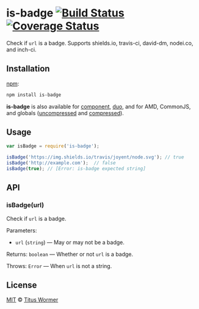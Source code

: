 # is-badge [![Build Status](https://img.shields.io/travis/wooorm/is-badge.svg?style=flat)](https://travis-ci.org/wooorm/is-badge) [![Coverage Status](https://img.shields.io/coveralls/wooorm/is-badge.svg?style=flat)](https://coveralls.io/r/wooorm/is-badge?branch=master)

Check if `url` is a badge. Supports shields.io, travis-ci,
david-dm, nodei.co, and inch-ci.

## Installation

[npm](https://docs.npmjs.com/cli/install):

```bash
npm install is-badge
```

**is-badge** is also available for [component](https://github.com/componentjs/component), [duo](http://duojs.org/#getting-started),
and for AMD, CommonJS, and globals ([uncompressed](is-badge.js) and
[compressed](is-badge.min.js)).

## Usage

```js
var isBadge = require('is-badge');

isBadge('https://img.shields.io/travis/joyent/node.svg'); // true
isBadge('http://example.com');  // false
isBadge(true); // [Error: is-badge expected string]
```

## API

### isBadge(url)

Check if `url` is a badge.

Parameters:

*   `url` (`string`) — May or may not be a badge.

Returns: `boolean` — Whether or not `url` is a badge.

Throws: `Error` — When `url` is not a string.

## License

[MIT](LICENSE) © [Titus Wormer](http://wooorm.com)
